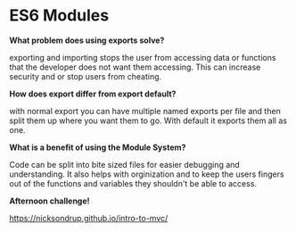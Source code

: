 # ES6 Modules

**What problem does using exports solve?**

exporting and importing stops the user from accessing data or functions that the developer does not want them accessing. This can increase security and or stop users from cheating. 

**How does export differ from export default?**

with normal export you can have multiple named exports per file and then split them up where you want them to go. With default it exports them all as one.

**What is a benefit of using the Module System?**

Code can be split into bite sized files for easier debugging and understanding. It also helps with orginization and to keep the users fingers out of the functions and variables they shouldn't be able to access.

**Afternoon challenge!**

https://nicksondrup.github.io/intro-to-mvc/
